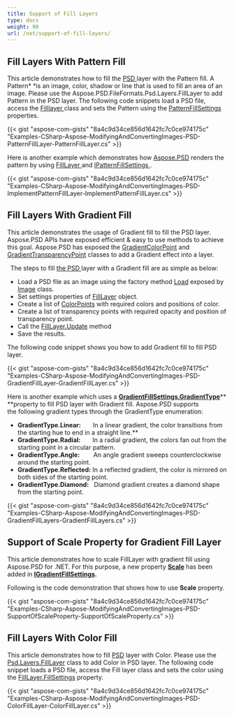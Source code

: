 ```yaml
---
title: Support of Fill Layers
type: docs
weight: 90
url: /net/support-of-fill-layers/
---
```



## **Fill Layers With Pattern Fill**
This article demonstrates how to fill the [PSD ](https://wiki.fileformat.com/image/psd/)layer with the Pattern fill. A Pattern* *is an image, color, shadow or line that is used to fill an area of an image. Please use the Aspose.PSD.FileFormats.Psd.Layers.FillLayer to add Pattern in the PSD layer. The following code snippets load a PSD file, access the [Filllayer ](https://apireference.aspose.com/net/psd/aspose.psd.fileformats.psd.layers.filllayers/filllayer)class and sets the Pattern using the [PatternFillSettings](https://apireference.aspose.com/net/psd/aspose.psd.fileformats.psd.layers.fillsettings/patternfillsettings) properties.

{{< gist "aspose-com-gists" "8a4c9d34ce856d1642fc7c0ce974175c" "Examples-CSharp-Aspose-ModifyingAndConvertingImages-PSD-PatternFillLayer-PatternFillLayer.cs" >}}



Here is another example which demonstrates how [Aspose.PSD](https://products.aspose.com/psd/net) renders the pattern by using [FillLayer ](https://apireference.aspose.com/net/psd/aspose.psd.fileformats.psd.layers.filllayers/filllayer)and [IPatternFillSettings](https://apireference.aspose.com/net/psd/aspose.psd.fileformats.psd.layers.fillsettings/ipatternfillsettings)[ ](https://apireference.aspose.com/net/psd/aspose.psd.fileformats.psd.layers.fillsettings/ipatternfillsettings).



{{< gist "aspose-com-gists" "8a4c9d34ce856d1642fc7c0ce974175c" "Examples-CSharp-Aspose-ModifyingAndConvertingImages-PSD-ImplementPatternFillLayer-ImplementPatternFillLayer.cs" >}}
## **Fill Layers With Gradient Fill**
This article demonstrates the usage of Gradient fill to fill the PSD layer. Aspose.PSD APIs have exposed efficient & easy to use methods to achieve this goal. Aspose.PSD has exposed the [GradientColorPoint](https://apireference.aspose.com/net/psd/aspose.psd.fileformats.psd.layers.fillsettings/gradientcolorpoint) and [GradientTransparencyPoint](https://apireference.aspose.com/net/psd/aspose.psd.fileformats.psd.layers.fillsettings/gradienttransparencypoint) classes to add a Gradient effect into a layer.

` `The steps to fill [the PSD ](https://wiki.fileformat.com/image/psd/)layer with a Gradient fill are as simple as below:

- Load a PSD file as an image using the factory method [Load](https://apireference.aspose.com/net/psd/aspose.psd/image/methods/load/index) exposed by [Image](https://apireference.aspose.com/net/psd/aspose.psd/image) class.
- Set settings properties of [FillLayer](https://apireference.aspose.com/net/psd/aspose.psd.fileformats.psd.layers.filllayers/filllayer) object.
- Create a list of [ColorPoints](https://apireference.aspose.com/net/psd/aspose.psd.fileformats.psd.layers.fillsettings/gradientfillsettings/properties/colorpoints) with required colors and positions of color.
- Create a list of transparency points with required opacity and position of transparency point.
- Call the [FillLayer.Update](https://apireference.aspose.com/net/psd/aspose.psd.fileformats.psd.layers.filllayers/filllayer/methods/update) method
- Save the results.



The following code snippet shows you how to add Gradient fill to fill PSD layer.



{{< gist "aspose-com-gists" "8a4c9d34ce856d1642fc7c0ce974175c" "Examples-CSharp-Aspose-ModifyingAndConvertingImages-PSD-GradientFillLayer-GradientFillLayer.cs" >}}



Here is another example which uses a [**GradientFillSettings.GradientType**](https://apireference.aspose.com/net/psd/aspose.psd.fileformats.psd.layers.fillsettings/gradientfillsettings/properties/gradienttype)** **property to fill PSD layer with Gradient fill. Aspose.PSD supports the following gradient types through the GradientType enumeration:

- **GradientType.Linear:**       In a linear gradient, the color transitions from the starting hue to end in a straight line.** 
- **GradientType.Radial:**       In a radial gradient, the colors fan out from the starting point in a circular pattern.
- **GradientType.Angle:**        An angle gradient sweeps counterclockwise around the starting point.
- **GradientType.Reflected:** In a reflected gradient, the color is mirrored on both sides of the starting point.
- **GradientType.Diamond:**   Diamond gradient creates a diamond shape from the starting point.



{{< gist "aspose-com-gists" "8a4c9d34ce856d1642fc7c0ce974175c" "Examples-CSharp-Aspose-ModifyingAndConvertingImages-PSD-GradientFillLayers-GradientFillLayers.cs" >}}
## **Support of Scale Property for Gradient Fill Layer**
This article demonstrates how to scale FillLayer with gradient fill using Aspose.PSD for .NET. For this purpose, a new property [**Scale**](https://apireference.aspose.com/net/psd/aspose.psd.fileformats.psd.layers.fillsettings/igradientfillsettings/properties/scale) has been added in [**IGradientFillSettings**](https://apireference.aspose.com/net/psd/aspose.psd.fileformats.psd.layers.fillsettings/igradientfillsettings)**.** 

Following is the code demonstration that shows how to use **Scale** property.

{{< gist "aspose-com-gists" "8a4c9d34ce856d1642fc7c0ce974175c" "Examples-CSharp-Aspose-ModifyingAndConvertingImages-PSD-SupportOfScaleProperty-SupportOfScaleProperty.cs" >}}
## **Fill Layers With Color Fill**
This article demonstrates how to fill [PSD](https://wiki.fileformat.com/image/psd/) layer with Color. Please use the [Psd.Layers.FillLayer](https://apireference.aspose.com/net/psd/aspose.psd.fileformats.psd.layers.filllayers/filllayer) class to add Color in PSD layer. The following code snippet loads a PSD file, access the Fill layer class and sets the color using the [FillLayer.FillSettings](https://apireference.aspose.com/net/psd/aspose.psd.fileformats.psd.layers.filllayers/filllayer/properties/fillsettings) property.

{{< gist "aspose-com-gists" "8a4c9d34ce856d1642fc7c0ce974175c" "Examples-CSharp-Aspose-ModifyingAndConvertingImages-PSD-ColorFillLayer-ColorFillLayer.cs" >}}







